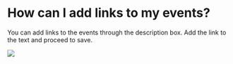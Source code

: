 # How can I add links to my events?

<p class="no-margin">You can add links to the events through the description box. Add the link to the text and proceed to save.</p>
<p class="no-margin"></p>
<div class="intercom-container"><img src="/assets/img/teams-pro/image_105.png"></div>



